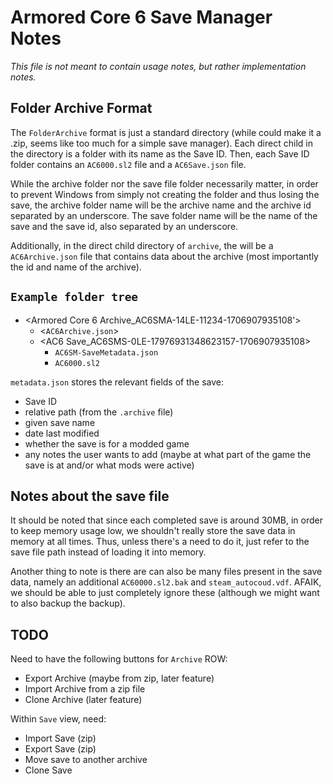 # Armored Core 6 Save Manager Notes

_This file is not meant to contain usage notes, but rather implementation notes._

## Folder Archive Format

The `FolderArchive` format is just a standard directory (while could make it a .zip, seems like too much for a simple save manager). Each direct child in the directory is a folder with its name as the Save ID. Then, each Save ID folder contains an `AC6000.sl2` file and a `AC6Save.json` file.

While the archive folder nor the save file folder necessarily matter, in order to prevent Windows from simply not creating the folder and thus losing the save, the archive folder name will be the archive name and the archive id separated by an underscore. The save folder name will be the name of the save and the save id, also separated by an underscore.

Additionally, in the direct child directory of `archive`, the will be a `AC6Archive.json` file that contains data about the archive (most importantly the id and name of the archive). 

`Example folder tree`
-
- \<Armored Core 6 Archive_AC6SMA-14LE-11234-1706907935108'>
    - \<`AC6Archive.json`>
    - \<AC6 Save_AC6SMS-0LE-17976931348623157-1706907935108>
        - `AC6SM-SaveMetadata.json`
        - `AC6000.sl2`


`metadata.json` stores the relevant fields of the save:

- Save ID
- relative path (from the `.archive` file)
- given save name
- date last modified
- whether the save is for a modded game
- any notes the user wants to add (maybe at what part of the game the save is at and/or what mods were active)


## Notes about the save file

It should be noted that since each completed save is around 30MB, in order to keep memory usage low, we shouldn't really store the save data in memory at all times. Thus, unless there's a need to do it, just refer to the save file path instead of loading it into memory.

Another thing to note is there are can also be many files present in the save data, namely an additional `AC60000.sl2.bak` and `steam_autocoud.vdf`. AFAIK, we should be able to just completely ignore these (although we might want to also backup the backup).

## TODO
Need to have the following buttons for `Archive` ROW:
- Export Archive (maybe from zip, later feature)
- Import Archive from a zip file
- Clone Archive (later feature)

Within `Save` view, need:
- Import Save (zip)
- Export Save (zip)
- Move save to another archive
- Clone Save
